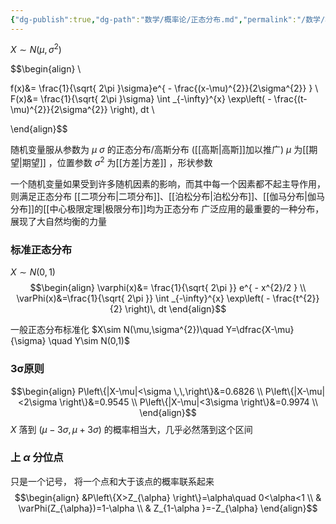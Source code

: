 ```yaml
---
{"dg-publish":true,"dg-path":"数学/概率论/正态分布.md","permalink":"/数学/概率论/正态分布/","dgPassFrontmatter":true,"noteIcon":"","created":"2024-04-16T13:01:27.420+08:00","updated":"2024-05-11T19:25:07.138+08:00"}
---
```


$X\sim N(\mu ,\sigma^{2})$

$$\begin{align} \\

f(x)&= \frac{1}{\sqrt{ 2\pi }\sigma}e^{ - \frac{(x-\mu)^{2}}{2\sigma^{2}} } \\
F(x)&= \frac{1}{\sqrt{ 2\pi }\sigma} \int _{-\infty}^{x} \exp\left( - \frac{(t-\mu)^{2}}{2\sigma^{2}} \right)\, dt  \\

\end{align}$$

随机变量服从参数为 $\mu$ $\sigma$ 的正态分布/高斯分布  ([[高斯\|高斯]]加以推广)
$\mu$ 为[[期望\|期望]]  ，位置参数
$\sigma^{2}$ 为[[方差\|方差]] ，形状参数

一个随机变量如果受到许多随机因素的影响，而其中每一个因素都不起主导作用，则满足正态分布
[[二项分布\|二项分布]]、[[泊松分布\|泊松分布]]、[[伽马分布\|伽马分布]]的[[中心极限定理\|极限分布]]均为正态分布
广泛应用的最重要的一种分布，展现了大自然均衡的力量

### 标准正态分布
$X\sim N(0,1)$
$$\begin{align}
\varphi(x)&= \frac{1}{\sqrt{ 2\pi }} e^{ - x^{2}/2 } \\
\varPhi(x)&=\frac{1}{\sqrt{ 2\pi }} \int _{-\infty}^{x} \exp\left( - \frac{t^{2}}{2} \right)\, dt 
\end{align}$$

一般正态分布标准化
$X\sim N(\mu,\sigma^{2})\quad Y=\dfrac{X-\mu}{\sigma}  \quad Y\sim N(0,1)$

### 3σ原则
$$\begin{align}
P\left\{|X-\mu|<\sigma \,\,\right\}&=0.6826 \\
P\left\{|X-\mu|<2\sigma \right\}&=0.9545  \\
P\left\{|X-\mu|<3\sigma \right\}&=0.9974 \\
\end{align}$$
$X$ 落到 $(\mu-3\sigma,\mu+3\sigma)$ 的概率相当大，几乎必然落到这个区间

### 上 $\alpha$ 分位点
只是一个记号，
将一个点和大于该点的概率联系起来
$$\begin{align}
&P\left\{X>Z_{\alpha} \right\}=\alpha\quad 0<\alpha<1 \\
 & \varPhi(Z_{\alpha})=1-\alpha \\
& Z_{1-\alpha }=-Z_{\alpha}
\end{align}$$





